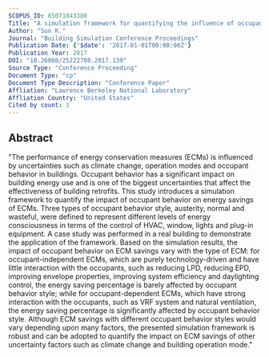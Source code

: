 ```yaml
---
SCOPUS_ID: 85071843380
Title: "A simulation framework for quantifying the influence of occupant behavior on savings of energy efficiency measures"
Author: "Sun K."
Journal: "Building Simulation Conference Proceedings"
Publication Date: {'$date': '2017-01-01T00:00:00Z'}
Publication Year: 2017
DOI: "10.26868/25222708.2017.139"
Source Type: "Conference Proceeding"
Document Type: "cp"
Document Type Description: "Conference Paper"
Affliation: "Lawrence Berkeley National Laboratory"
Affliation Country: "United States"
Cited by count: 3
---
```


## Abstract
"The performance of energy conservation measures (ECMs) is influenced by uncertainties such as climate change, operation modes and occupant behavior in buildings. Occupant behavior has a significant impact on building energy use and is one of the biggest uncertainties that affect the effectiveness of building retrofits. This study introduces a simulation framework to quantify the impact of occupant behavior on energy savings of ECMs. Three types of occupant behavior style, austerity, normal and wasteful, were defined to represent different levels of energy consciousness in terms of the control of HVAC, window, lights and plug-in equipment. A case study was performed in a real building to demonstrate the application of the framework. Based on the simulation results, the impact of occupant behavior on ECM savings vary with the type of ECM: for occupant-independent ECMs, which are purely technology-driven and have little interaction with the occupants, such as reducing LPD, reducing EPD, improving envelope properties, improving system efficiency and daylighting control, the energy saving percentage is barely affected by occupant behavior style; while for occupant-dependent ECMs, which have strong interaction with the occupants, such as VRF system and natural ventilation, the energy saving percentage is significantly affected by occupant behavior style. Although ECM savings with different occupant behavior styles would vary depending upon many factors, the presented simulation framework is robust and can be adopted to quantify the impact on ECM savings of other uncertainty factors such as climate change and building operation mode."
